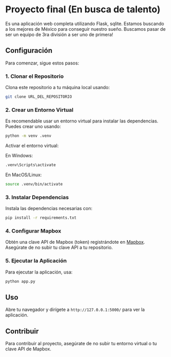 
# Proyecto final (En busca de talento)

Es una aplicación web completa utilizando Flask, sqlite. Estamos buscando a los mejores de México para conseguir nuestro sueño. Buscamos pasar de ser un equipo de 3ra división a ser uno de primera!

## Configuración

Para comenzar, sigue estos pasos:

### 1. Clonar el Repositorio

Clona este repositorio a tu máquina local usando:

```bash
git clone URL_DEL_REPOSITORIO
```

### 2. Crear un Entorno Virtual

Es recomendable usar un entorno virtual para instalar las dependencias. Puedes crear uno usando:

```bash
python -m venv .venv
```

Activar el entorno virtual:

En Windows:
```bash
.venv\Scripts\activate
```

En MacOS/Linux:
```bash
source .venv/bin/activate
```

### 3. Instalar Dependencias

Instala las dependencias necesarias con:

```bash
pip install -r requirements.txt
```

### 4. Configurar Mapbox

Obtén una clave API de Mapbox (token) registrándote en [Mapbox](https://www.mapbox.com/). Asegúrate de no subir tu clave API a tu repositorio.

### 5. Ejecutar la Aplicación

Para ejecutar la aplicación, usa:

```bash
python app.py
```

## Uso

Abre tu navegador y dirígete a `http://127.0.0.1:5000/` para ver la aplicación.

## Contribuir

Para contribuir al proyecto, asegúrate de no subir tu entorno virtual o tu clave API de Mapbox.
